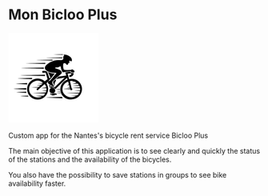 # Mon Bicloo Plus
![N|Solid](https://github.com/cederache/mon-bicloo-plus/blob/master/mon-bicloo-plus/Assets.xcassets/AppIcon.appiconset/bike-60%403x.png)

Custom app for the Nantes's bicycle rent service Bicloo Plus

The main objective of this application is to see clearly and quickly the status of the stations and the availability of the bicycles.

You also have the possibility to save stations in groups to see bike availability faster.
